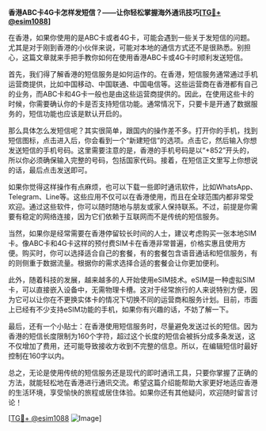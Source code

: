 **香港ABC卡4G卡怎样发短信？——让你轻松掌握海外通讯技巧[[TG💪+ @esim1088](https://t.me/s/esim1088)]**

在香港，如果你使用的是ABC卡或者4G卡，可能会遇到一些关于发短信的问题。尤其是对于刚到香港的小伙伴来说，可能对本地的通信方式还不是很熟悉。别担心，这篇文章就来手把手教你如何在使用香港ABC卡或4G卡时顺利发送短信。

首先，我们得了解香港的短信服务是如何运作的。在香港，短信服务通常通过手机运营商提供，比如中国移动、中国联通、中国电信等。这些运营商在香港都有自己的业务，而ABC卡和4G卡一般也是由这些运营商提供的。因此，在使用这些卡的时候，你需要确认你的卡是否支持短信功能。通常情况下，只要卡是开通了数据服务的，短信功能也应该是默认开启的。

那么具体怎么发短信呢？其实很简单，跟国内的操作差不多。打开你的手机，找到短信图标，点击进入后，你会看到一个“新建短信”的选项。点击它，然后输入你想发送短信的手机号码。这里需要注意的是，香港的手机号码是以“+852”开头的，所以你必须确保输入完整的号码，包括国家代码。接着，在短信正文里写上你想说的话，最后点击发送即可。

如果你觉得这样操作有点麻烦，也可以下载一些即时通讯软件，比如WhatsApp、Telegram、Line等。这些应用不仅可以在香港使用，而且在全球范围内都非常受欢迎。通过这些软件，你可以随时随地与朋友或家人保持联系。不过，前提是你需要有稳定的网络连接，因为它们依赖于互联网而不是传统的短信服务。

当然，如果你是经常需要在香港停留较长时间的人士，建议考虑购买一张本地SIM卡。像ABC卡和4G卡这样的预付费SIM卡在香港非常普遍，价格实惠且使用方便。购买时，你可以选择适合自己的套餐，有的套餐包含语音通话和短信服务，有的则侧重于数据流量。根据你的需求选择合适的套餐会让你更加便利。

此外，随着科技的发展，越来越多的人开始使用eSIM技术。eSIM是一种虚拟SIM卡，可以直接嵌入设备中，无需物理卡槽。这对于经常旅行的人来说特别方便，因为它可以让你在不更换实体卡的情况下切换不同的运营商和服务计划。目前，市面上已经有不少支持eSIM功能的手机，如果你有兴趣的话，不妨了解一下。

最后，还有一个小贴士：在香港使用短信服务时，尽量避免发送过长的短信。因为香港的短信长度限制为160个字符，超过这个长度的短信会被拆分成多条发送，这不仅增加了费用，还可能导致接收方收到不完整的信息。所以，在编辑短信时最好控制在160字以内。

总之，无论是使用传统的短信服务还是现代的即时通讯工具，只要你掌握了正确的方法，就能轻松地在香港进行通讯交流。希望这篇介绍能帮助大家更好地适应香港的生活环境，享受愉快的旅程或居住体验。如果你还有其他疑问，欢迎随时留言讨论！

[[TG💪+ @esim1088](https://t.me/s/esim1088) ![Image](https://i.postimg.cc/4NQfJmqS/Snipaste-2025-05-13-00-14-12.png)]